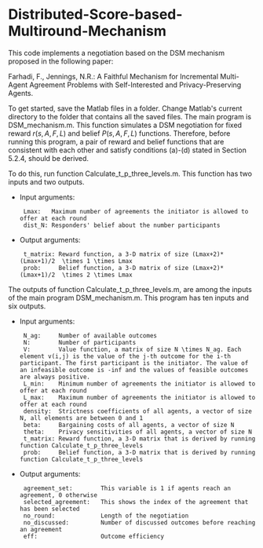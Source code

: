 # Distributed-Score-based-Multiround-Mechanism

This code implements a negotiation based on the DSM mechanism proposed in the following paper:

Farhadi, F., Jennings, N.R.: A Faithful Mechanism for Incremental Multi-Agent Agreement Problems with Self-Interested and Privacy-Preserving Agents.

To get started, save the Matlab files in a folder. Change Matlab's current directory to the folder that contains all the saved files. The main program is DSM_mechanism.m. This function simulates a DSM negotiation for fixed reward $r(s,A,F,L)$ and belief $P(s,A,F,L)$ functions. Therefore, before running this program, a pair of reward and belief functions that are consistent with each other and satisfy conditions (a)-(d) stated in Section 5.2.4, should be derived.

To do this, run function Calculate_t_p_three_levels.m. This function has two inputs and two outputs.

 - Input arguments:

        Lmax:   Maximum number of agreements the initiator is allowed to offer at each round
        dist_N: Responders' belief about the number participants
 
 - Output arguments:

        t_matrix: Reward function, a 3-D matrix of size (Lmax+2)*(Lmax+1)/2  \times 1 \times Lmax
        prob:     Belief function, a 3-D matrix of size (Lmax+2)*(Lmax+1)/2  \times 2 \times Lmax
        
The outputs of function Calculate_t_p_three_levels.m, are among the inputs of the main program DSM_mechanism.m. This program has ten inputs and six outputs.

 - Input arguments:

        N_ag:     Number of available outcomes 
        N:        Number of participants
        V:        Value function, a matrix of size N \times N_ag. Each element v(i,j) is the value of the j-th outcome for the i-th participant. The first participant is the initiator. The value of an infeasible outcome is -inf and the values of feasible outcomes are always positive.
        L_min:    Minimum number of agreements the initiator is allowed to offer at each round
        L_max:    Maximum number of agreements the initiator is allowed to offer at each round
        density:  Strictness coefficients of all agents, a vector of size N, all elements are between 0 and 1
        beta:     Bargaining costs of all agents, a vector of size N
        theta:    Privacy sensitivities of all agents, a vector of size N
        t_matrix: Reward function, a 3-D matrix that is derived by running function Calculate_t_p_three_levels
        prob:     Belief function, a 3-D matrix that is derived by running function Calculate_t_p_three_levels
 
 - Output arguments:

        agreement_set:        This variable is 1 if agents reach an agreement, 0 otherwise
        selected_agreement:   This shows the index of the agreement that has been selected
        no_round:             Length of the negotiation
        no_discussed:         Number of discussed outcomes before reaching an agreement
        eff:                  Outcome efficiency
